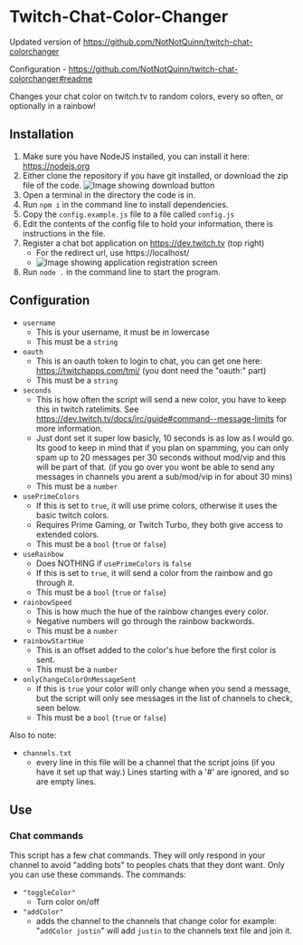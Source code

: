 # Twitch-Chat-Color-Changer
Updated version of https://github.com/NotNotQuinn/twitch-chat-colorchanger

Configuration - https://github.com/NotNotQuinn/twitch-chat-colorchanger#readme





Changes your chat color on twitch.tv to random colors, every so often, or optionally in a rainbow!

## Installation
1. Make sure you have NodeJS installed, you can install it here: https://nodejs.org
2. Either clone the repository if you have git installed, or download the zip file of the code.
![Image showing download button](https://i.imgur.com/ztyR5Mb.png)
2. Open a terminal in the directory the code is in.
3. Run `npm i` in the command line to install dependencies.
4. Copy the `config.example.js` file to a file called `config.js`
5. Edit the contents of the config file to hold your information, there is instructions in the file.
5. Register a chat bot application on https://dev.twitch.tv (top right)
    - For the redirect url, use https://localhost/
    - ![Image showing application registration screen](https://i.imgur.com/yjnI23y.png )
6. Run `node .` in the command line to start the program.

## Configuration
- `username`
  - This is your username, it must be in lowercase
  - This must be a `string`
- `oauth`
  - This is an oauth token to login to chat, you can get one here: https://twitchapps.com/tmi/ (you dont need the "oauth:" part)
  - This must be a `string`
- `seconds`
  - This is how often the script will send a new color, you have to keep this in twitch ratelimits. See https://dev.twitch.tv/docs/irc/guide#command--message-limits for more information.
  - Just dont set it super low basicly, 10 seconds is as low as I would go. Its good to keep in mind that if you plan on spamming, you can only spam up to 20 messages per 30 seconds without mod/vip and this will be part of that. (if you go over you wont be able to send any messages in channels you arent a sub/mod/vip in for about 30 mins)
  -  This must be a `number`
- `usePrimeColors`
  - If this is set to `true`, it will use prime colors, otherwise it uses the basic twitch colors.
  - Requires Prime Gaming, or Twitch Turbo, they both give access to extended colors.
  - This must be a `bool` (`true` or `false`)
- `useRainbow`
  - Does NOTHING if `usePrimeColors` is `false`
  - If this is set to `true`, it will send a color from the rainbow and go through it.
  - This must be a `bool` (`true` or `false`)
- `rainbowSpeed`
  - This is how much the hue of the rainbow changes every color.
  - Negative numbers will go through the rainbow backwords.
  - This must be a `number`
- `rainbowStartHue`
  - This is an offset added to the color's hue before the first color is sent.
  - This must be a `number`
- `onlyChangeColorOnMessageSent`
  - If this is `true` your color will only change when you send a message, but the script will only see messages in the list of channels to check, seen below.
  - This must be a `bool` (`true` or `false`)

Also to note: 
- `channels.txt`
  - every line in this file will be a channel that the script joins (if you have it set up that way.) Lines starting with a '#' are ignored, and so are empty lines.

## Use

### Chat commands

This script has a few chat commands. They will only respond in your channel to avoid "adding bots" to peoples chats that they dont want. Only you can use these commands. The commands:

- `"toggleColor"`
  - Turn color on/off
- `"addColor"`
  - adds the channel to the channels that change color
    for example: "`addColor justin`" will add `justin` to the channels text file and join it.
